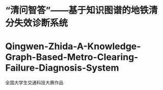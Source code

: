# “清问智答”——基于知识图谱的地铁清分失效诊断系统
# Qingwen-Zhida-A-Knowledge-Graph-Based-Metro-Clearing-Failure-Diagnosis-System
全国大学生交通科技大赛作品

